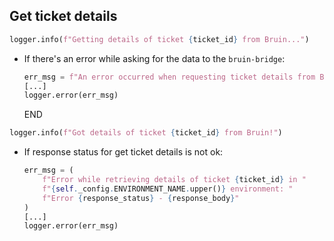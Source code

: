 ## Get ticket details

```python
logger.info(f"Getting details of ticket {ticket_id} from Bruin...")
```

* If there's an error while asking for the data to the `bruin-bridge`:
  ```python
  err_msg = f"An error occurred when requesting ticket details from Bruin API for ticket {ticket_id} -> {e}" 
  [...]
  logger.error(err_msg)
  ```
  END

```python
logger.info(f"Got details of ticket {ticket_id} from Bruin!")
```

* If response status for get ticket details is not ok:
  ```python
  err_msg = (
      f"Error while retrieving details of ticket {ticket_id} in "
      f"{self._config.ENVIRONMENT_NAME.upper()} environment: "
      f"Error {response_status} - {response_body}"
  )
  [...]
  logger.error(err_msg)
  ```